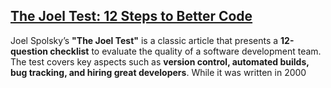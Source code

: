 ## [The Joel Test: 12 Steps to Better Code](https://www.joelonsoftware.com/2000/08/09/the-joel-test-12-steps-to-better-code/)

Joel Spolsky’s **"The Joel Test"** is a classic article that presents a **12-question checklist** to evaluate the quality of a software development team. The test covers key aspects such as **version control, automated builds, bug tracking, and hiring great developers**. While it was written in 2000
